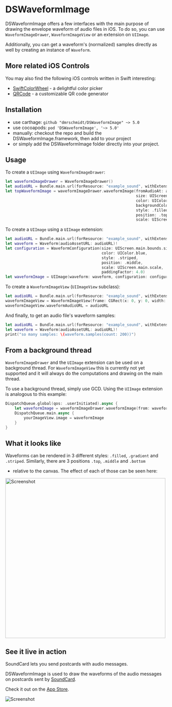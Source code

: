 DSWaveformImage
===============

DSWaveformImage offers a few interfaces with the main purpose of drawing the
envelope waveform of audio files in iOS. To do so, you can use
`WaveformImageDrawer`, `WaveformImageView` or an extension on `UIImage`.

Additionally, you can get a waveform's (normalized) samples directly as well by
creating an instance of `Waveform`.

More related iOS Controls
------------

You may also find the following iOS controls written in Swift interesting:

* [SwiftColorWheel](https://github.com/dmrschmidt/SwiftColorWheel) - a delightful color picker
* [QRCode](https://github.com/dmrschmidt/QRCode) - a customizable QR code generator

Installation
------------

* use carthage: `github "dmrschmidt/DSWaveformImage" ~> 5.0`
* use cocoapods: `pod 'DSWaveformImage', '~> 5.0'`
* manually: checkout the repo and build the DSWaveformImage.framework, then add to your project
* or simply add the DSWaveformImage folder directly into your project.

Usage
-----

To create a `UIImage` using `WaveformImageDrawer`:

```swift
let waveformImageDrawer = WaveformImageDrawer()
let audioURL = Bundle.main.url(forResource: "example_sound", withExtension: "m4a")!
let topWaveformImage = waveformImageDrawer.waveformImage(fromAudioAt: audioURL,
                                                         size: UIScreen.main.bounds.size,
                                                         color: UIColor.black,
                                                         backgroundColor: UIColor.black,
                                                         style: .filled,
                                                         position: .top,
                                                         scale: UIScreen.main.scale)
```


To create a `UIImage` using a `UIImage` extension:

```swift
let audioURL = Bundle.main.url(forResource: "example_sound", withExtension: "m4a")!
let waveform = Waveform(audioAssetURL: audioURL)!
let configuration = WaveformConfiguration(size: UIScreen.main.bounds.size,
                                          color: UIColor.blue,
                                          style: .striped,
                                          position: .middle,
                                          scale: UIScreen.main.scale,
                                          paddingFactor: 4.0)
let waveformImage = UIImage(waveform: waveform, configuration: configuration)
```

To create a `WaveformImageView` (`UIImageView` subclass):

```swift
let audioURL = Bundle.main.url(forResource: "example_sound", withExtension: "m4a")!
waveformImageView = WaveformImageView(frame: CGRect(x: 0, y: 0, width: 500, height: 300)
waveformImageView.waveformAudioURL = audioURL
```

And finally, to get an audio file's waveform samples:

```swift
let audioURL = Bundle.main.url(forResource: "example_sound", withExtension: "m4a")!
let waveform = Waveform(audioAssetURL: audioURL)!
print("so many samples: \(waveform.samples(count: 200))")
```

From a background thread
------------------------

`WaveformImageDrawer` and the `UIImage` extension can be used on a background thread.
For `WaveformImageView` this is currently not yet supported and it will always
do the computations and drawing on the main thread.

To use a background thread, simply use GCD. Using the `UIImage` extension is
analogous to this example:

```swift
DispatchQueue.global(qos: .userInitiated).async {
    let waveformImage = waveformImageDrawer.waveformImage(from: waveform, with: configuration)
    DispatchQueue.main.async {
        yourImageView.image = waveformImage
    }
}
```

What it looks like
------------------

Waveforms can be rendered in 3 different styles: `.filled`, `.gradient` and
`.striped`. Similarly, there are 3 positions `.top`, `.middle` and `.bottom`
- relative to the canvas. The effect of each of those can be seen here:

<img src="https://github.com/dmrschmidt/DSWaveformImage/blob/master/screenshot.png" width="500" alt="Screenshot">


## See it live in action

SoundCard lets you send postcards with audio messages.

DSWaveformImage is used to draw the waveforms of the audio messages on postcards sent by [SoundCard](https://www.soundcard.io).

Check it out on the [App Store](http://bit.ly/soundcardio).

<img src="https://github.com/dmrschmidt/DSWaveformImage/blob/master/screenshot3.png" alt="Screenshot">
